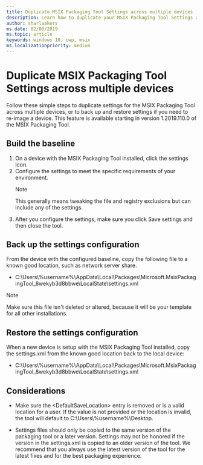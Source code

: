 ```yaml
---
title: Duplicate MSIX Packaging Tool Settings across multiple devices
description: Learn how to duplicate your MSIX Packaging Tool Settings across multiple devices
author: sharlaakers
ms.date: 02/06/2019
ms.topic: article
keywords: windows 10, uwp, msix
ms.localizationpriority: medium
---
```


# Duplicate MSIX Packaging Tool Settings across multiple devices 

Follow these simple steps to duplicate settings for the MSIX Packaging Tool across multiple devices, or to back up and restore settings if you need to re-image a device. This feature is available starting in version 1.2019.110.0 of the MSIX Packaging Tool. 

## Build the baseline

1. On a device with the MSIX Packaging Tool installed, click the settings Icon.
2. Configure the settings to meet the specific requirements of your environment.
    > [!NOTE]
    > This generally means tweaking the file and registry exclusions but can include any of the settings.
3. After you configure the settings, make sure you click Save settings and then close the tool.  

## Back up the settings configuration

From the device with the configured baseline, copy the following file to a known good location, such as network server share.

* C:\Users\\%username%\AppData\Local\Packages\Microsoft.MsixPackagingTool_8wekyb3d8bbwe\LocalState\settings.xml  

> [!NOTE]
> Make sure this file isn't deleted or altered, because it will be your template for all other installations.

## Restore the settings configuration

When a new device is setup with the MSIX Packaging Tool installed, copy the settings.xml from the known good location back to the local device: 

* C:\Users\\%username%\AppData\Local\Packages\Microsoft.MsixPackagingTool_8wekyb3d8bbwe\LocalState\settings.xml 

## Considerations

* Make sure the \<DefaultSaveLocation\> entry is removed or is a valid location for a user. If the value is not provided or the location is invalid, the tool will default to C:\Users\\%username%\Desktop.

* Settings files should only be copied to the same version of the packaging tool or a later version. Settings may not be honored if the version in the settings.xml is copied to an older version of the tool. We recommend that you always use the latest version of the tool for the latest fixes and for the best packaging experience.  

